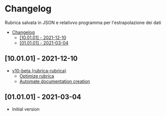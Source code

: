 # Changelog

Rubrica salvata in JSON e relativvo programma per l'estrapolazione dei dati

- [Changelog](#changelog)
  - [[10.01.01] - 2021-12-10](#100101---2021-12-10)
  - [[01.01.01] - 2021-03-04](#010101---2021-03-04)

## [10.01.01] - 2021-12-10
- [v10-beta (rubrica-rubrica)](https://github.com/rubrica/issues/5)
  - [Optimize rubrica](https://github.com/rubrica/issues/7)
  - [Automate documentation creation](https://github.com/rubrica/issues/6)

## [01.01.01] - 2021-03-04
 - Initial version

